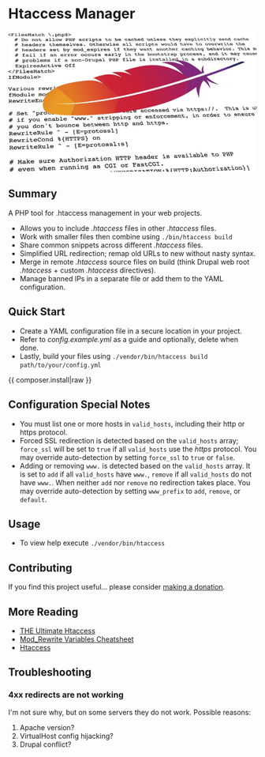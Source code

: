 <!--
id: readme
tags: ''
-->

# Htaccess Manager

![htaccess](../../images/htaccess.jpg)

## Summary

A PHP tool for .htaccess management in your web projects.

* Allows you to include _.htaccess_ files in other _.htaccess_ files.
* Work with smaller files then combine using `./bin/htaccess build`
* Share common snippets across different _.htaccess_ files.
* Simplified URL redirection; remap old URLs to new without nasty syntax.
* Merge in remote _.htaccess_ source files on build (think Drupal web root _.htaccess_ + custom _.htaccess_ directives).
* Manage banned IPs in a separate file or add them to the YAML configuration.

## Quick Start

- Create a YAML configuration file in a secure location in your project.
- Refer to _config.example.yml_ as a guide and optionally, delete when done.
- Lastly, build your files using `./vendor/bin/htaccess build path/to/your/config.yml`

{{ composer.install|raw }}

## Configuration Special Notes

* You must list one or more hosts in `valid_hosts`, including their http or https protocol.
* Forced SSL redirection is detected based on the `valid_hosts` array; `force_ssl` will be set to `true` if all `valid_hosts` use the _https_ protocol. You may override auto-detection by setting `force_ssl` to `true` or `false`.
* Adding or removing `www.` is detected based on the `valid_hosts` array. It is set to `add` if all `valid_hosts` have `www.`, `remove` if all `valid_hosts` do not have `www.`. When neither `add` nor `remove` no redirection takes place. You may override auto-detection by setting `www_prefix` to `add`, `remove`, or `default`.

## Usage

- To view help execute `./vendor/bin/htaccess`

## Contributing

If you find this project useful... please consider [making a donation](https://www.paypal.com/cgi-bin/webscr?cmd=_s-xclick&hosted_button_id=4E5KZHDQCEUV8&item_name=Gratitude%20for%20aklump%2Fhtaccess-manager).

## More Reading

* [THE Ultimate Htaccess](https://www.askapache.com/htaccess)
* [Mod_Rewrite Variables Cheatsheet](https://www.askapache.com/htaccess/mod_rewrite-variables-cheatsheet/)
* [Htaccess](https://www.askapache.com/category/htaccess/)

## Troubleshooting

### 4xx redirects are not working

I'm not sure why, but on some servers they do not work. Possible reasons:

1. Apache version?
2. VirtualHost config hijacking?
3. Drupal conflict?

